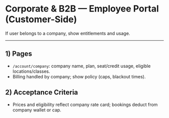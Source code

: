 # Corporate & B2B — Employee Portal (Customer-Side)

If user belongs to a company, show entitlements and usage.

---

## 1) Pages
- `/account/company`: company name, plan, seat/credit usage, eligible locations/classes.
- Billing handled by company; show policy (caps, blackout times).

## 2) Acceptance Criteria
- Prices and eligibility reflect company rate card; bookings deduct from company wallet or cap.
